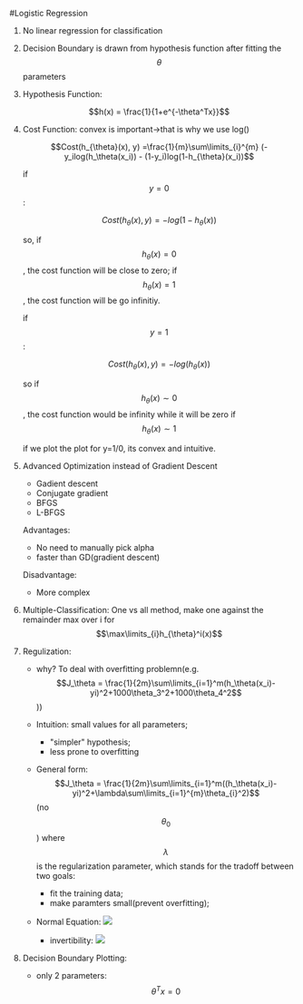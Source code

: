 #Logistic Regression

1. No linear regression for classification

2. Decision Boundary is drawn from hypothesis function after fitting the $$\theta$$ parameters

3. Hypothesis Function:

   $$h(x) = \frac{1}{1+e^{-\theta^Tx}}$$

4. Cost Function:   convex is important->that is why we use log()
   
   $$Cost(h_{\theta}(x), y) =\frac{1}{m}\sum\limits_{i}^{m} (-y_ilog(h_\theta(x_i)) - (1-y_i)log(1-h_{\theta}(x_i))$$

   if $$y = 0$$:
   
   $$Cost(h_{\theta}(x), y) = -log(1-h_{\theta}(x))$$
   
   so, if $$h_{\theta}(x) = 0$$, the cost function will be close to zero; if $$h_{\theta}(x) = 1$$, the cost function will be go infinitiy.
   
   if $$y = 1$$:
   
   $$Cost(h_{\theta}(x), y) = -log(h_{\theta}(x))$$
   
   so if $$h_{\theta}(x) \sim 0$$, the cost function would be infinity while it will be zero if $$h_{\theta}(x) \sim 1$$
   
   if we plot the plot for y=1/0, its convex and intuitive.

3. Advanced Optimization instead of Gradient Descent
   - Gadient descent
   - Conjugate gradient
   - BFGS
   - L-BFGS

   Advantages:
   
   * No need to manually pick alpha
   * faster than GD(gradient descent)

   Disadvantage:
    
   * More complex

4. Multiple-Classification:
   One vs all method, make one against the remainder 
   max over i for $$\max\limits_{i}h_{\theta}^i(x)$$
   
5. Regulization: 
   - why? To deal with overfitting problemn(e.g.$$J_\theta = \frac{1}{2m}\sum\limits_{i=1}^m(h_\theta(x_i)- yi)^2+1000\theta_3^2+1000\theta_4^2$$))
   - Intuition: small values for all parameters;
       - "simpler" hypothesis;
       - less prone to overfitting
   - General form:
   $$J_\theta = \frac{1}{2m}\sum\limits_{i=1}^m((h_\theta(x_i)- yi)^2+\lambda\sum\limits_{i=1}^{m}\theta_{i}^2)$$(no $$\theta_0$$) where $$\lambda$$ is the regularization parameter, which stands for the tradoff between two goals:
   
      - fit the training data;
      - make paramters small(prevent overfitting);
   - Normal Equation:
   ![](http://i.imgur.com/64qtYj8.png)
       - invertibility:
   ![](http://i.imgur.com/Z2YQOzK.png)

6. Decision Boundary Plotting:
   - only 2 parameters: $$\theta^Tx = 0$$